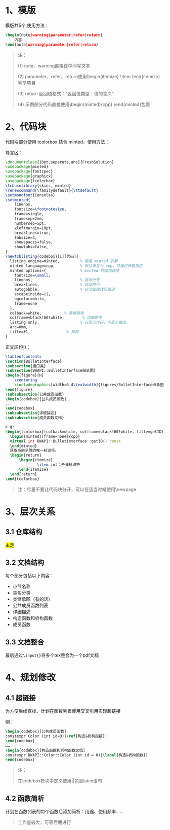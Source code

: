 # 1、模版
模版共5个,使用方法：

```latex
\begin{note|warning|parameter|refer|return}
    内容
\end{note|warning|parameter|refer|return}
```
> 注：
> 
> (1) note、warning直接在中间写文本
> 
> (2) parameter、refer、return使用\begin{itemize} \item  \end{itemize} 列举项目
>
> (3) return 返回值格式：“返回值类型：值的含义”
>
> (4) 示例部分代码直接使用\begin{minted}{cpp} \end{minted}包裹

# 2、代码块
代码块部分使用 tcolorbox 结合 minted，使用方法：

导言区：
```latex
\documentclass[10pt,seperate,ans]{FreshSolution}
\usepackage{minted}
\usepackage{fontspec}
\usepackage{graphicx}
\usepackage{tcolorbox}
\tcbuselibrary{skins, minted}
\renewcommand{\familydefault}{\ttdefault}
\setmonofont{Consolas}
\setminted{
    linenos,
    fontsize=\footnotesize,
    frame=single,
    framesep=2mm,
    numbersep=5pt,
    xleftmargin=10pt,
    breaklines=true,
    tabsize=4,
    showspaces=false,
    showtabs=false,
}
\newtcblisting{codebox}[1][代码]{
  listing engine=minted,         % 使用 minted 引擎
  minted language=cpp,           % 默认语言为 cpp，可通过参数指定
  minted options={               % minted 的高亮选项
    fontsize=\small,
    linenos,                     % 显示行号
    breaklines,                  % 自动换行
    autogobble,                  % 自动去除代码缩进
    escapeinside=||,
    bgcolor=white,
    frame=none
  },
  colback=white,          % 背景颜色
  colframe=black!60!white,        % 边框颜色
  listing only,                  % 只显示代码，不显示输出
  arc=0mm,
  title=#1,                % 标题
}
```
正文区(例)：
```latex
\tableofcontents
\section{BulletInterface}
\subsection{接口类}
\subsection{BWAPI::BulletInterface继承图}
\begin{figure}[H]
    \centering
    \includegraphics[width=0.4\textwidth]{figures/BulletInterface继承图.png}
\end{figure}
\subsubsection{公共成员函数}
\begin{codebox}[公共成员函数]
...
\end{codebox}
\subsubsection{详细描述}
\subsubsection{成员函数文档}

e.g:
\begin{tcolorbox}[colback=white, colframe=black!60!white, title=getID(), arc=0mm]
  \begin{minted}[frame=none]{cpp}
  virtual int BWAPI::BulletInterface::getID() const
  \end{minted}
  获取当前子弹的唯一标识符。
  \begin{return}
      \begin{itemize}
              \item int：子弹标识符
      \end{itemize}
  \end{return}
\end{tcolorbox}
```
> 注：尽量不要让代码块分开，可以在适当时候使用\newpage

# 3、层次关系
## 3.1 仓库结构
<mark>未定</mark>

## 3.2 文档结构

每个部分包括以下内容：

- 小节名称
- 类名分类
- 类继承图（有的话）
- 公共成员函数列表
- 详细描述
- 构造函数和析构函数
- 成员函数

## 3.3 文档整合
最后通过`\input{}`将多个tex整合为一个pdf文档

# 4、规划修改
## 4.1 超链接
为方便后续查找，计划在函数列表使用交叉引用实现超链接

例：
```latex
\begin{codebox}[公共成员函数]
constexpr Color (int id=0)|\ref{构造&析构函数}|
\end{codebox}
……
\begin{codebox}[构造函数和析构函数文档]
constexpr BWAPI::Color::Color (int id = 0)|\label{构造&析构函数}|
\end{codebox}
```
> 注：
>
> 在codebox模块中定义使用||包裹latex语句

## 4.2 函数简析
计划在函数列表的每个函数后添加简析：用途、使用频率……

> 工作量较大，可等后期进行